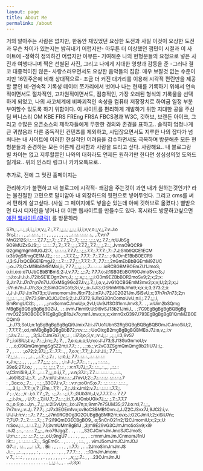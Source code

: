 ```yaml
---
layout: page
title: About Me
permalink: /about
---
```


<style>
  .header-info h6 {
    font-size: 8px; 
    white-space: nowrap;
    cursor: pointer; 
  }

  
  @media only screen and (max-width: 760px) {
    .header-info h6 {
      font-size: 6px; 
    }

  @media only screen and (max-width: 320px) {
    .header-info h6 {
      font-size: 4px;
    }
  }
</style>

거의 알아주는 사람은 없지만, 한동안 재밌었던 요상한 도전과 사실 이것이 요상한 도전과 무슨 차이가 있는지는 밝혀내기 어렵지만- 아무튼 더 이상했던 잼민이 시절과 이 사이트에 -정확히 정의하긴 어렵지만 아무튼- 기여해준 나의 현형분들의 요청으로 넣은 사진과 여행다니며 찍은 선별된 사진, 그리고 나에게 지대한 영향과 감동을 준 -그러나 결코 대중적이진 않은- 사랑스러우면서도 요상한 음악들의 집합. 매우 보잘것 없는 수준이지만 16민주은에 비해 상대적으로- 조금 더 커진 대가리를 이용해 시각적 편린만을 제공할 뿐인 비-연속적 기록성 데이터 쪼가리에서 벗어나 나는 현재를 기록하기 위해서 연속적이면서도 절차적인, 고차원적이면서도, 점층적인, 가장 오래된 형식의 기록물을 선택하게 되었고, 나의 사고체계에 비파괴적인 속성을 컴퓨터 저장장치로 하여금 일정 부분 부여할수 있도록 하기 위함이다. 이 사이트를 편리하게 개발하기 위한 지대한 공을 주신 팀 버니스리 OM KBE FRS FREng FRSA FBCS경과 W3C, 깃허브, 브랜든 아이크, 그리고 수많은 오픈소스의 제작자들에게 무한한 경의와 존경을 표하고.. 솔직히 엄청나게 큰 귀찮음과 다른 중독적인 컨텐츠를 제외하고, 시덥잖으면서도 지루한 나의 잡다가 넘처나는 내 사이트에 이러한 현실적인 어려움을 감수하면서도 극복하며 방문해준 모든 현형분들과 존경하는 모든 어른께 감사함과 사랑을 드리고 싶다. 사랑해요.. 내 블로그랑 별 차이는 없고 지루할뿐인 나와의 대화라도 언제든 원하기만 한다면 성심성의껏 도와드릴게요.. 위의 인스타 링크나 카카오톡으로..<br>



</a>추가로, 전에 그 멋진 홈페이지는

관리하기가 불편하고 내 블로그에 시각적- 쾌감을 주는것이 과연 내가 원하는것인가? 라는 불친절한 고민으로 말미암아 내 외장하드의 뒷편으로 넣어두엇다. 그리고 cms를 써서 편하게 살고싶다. (사실 그 페이지에도 넣을순 있는데 아예 깃허브로 옮겼다.) 삘받으면 다시 디자인을 넣거나 더 이쁜 웹사이트를 만들수도 있다. 혹시라도 방문하고싶으면 
  <a href="https://whoisrealminjueun-old.netlify.app/" style="color: blue; text-decoration: underline;">예전 웹사이트(클릭)</a>
  를 방문하라

  <p style=display:inline, line-height: 0><small>        
S7n,;.,.:.;,;:i,i,;,i,v,v,;,7.;,7.7.;,;,;,;,;,;,;,i,i,i,v,v,o:;,v,;,7.v:J:o<br>
3n;J,: . . , ,.:.:.:.:., : : , , , , , , , ,., ,.:.:.:.:.:.:.:.:., ,.7,v:n7<br>
MnG212S;i.:.:.:.7,7.7.;,;,7,;,;.7.7.;,7.;.7,;.;,;,;.;,;,;,v,;.7.7.;,n;UJbSg<br>
9O9MUZxGJS:;.: :.:.:.:.7.;.7.;.7.7.;,;.;.7.7.7,;,7.7.;,;,;.7.:.;,JvmnO9QCR9<br>
G2gmgmgmMUGJ2:7., :.:.:.:.:.7.7.7.;,;.;,;.7.7.;.7.7.7.;,7.:.7.J;Snb9QCE1ECM<br>
ix3b9gSRmgCE1MJ2,;.: :.: ,.:.7.7.7,;,;.7.7.7.:.7.:.7.7.:.:.;:9JOmE1BbBOECR9<br>
J,3;SJ1xQCBGE1EmgJ2,:.:.7.:.:.7.7,;.;,7.7.7.:.7.,.7.7.:.:,2nGmEbBbBGEmM9ZUC<br>
:;:o:J73;CxM1BbBMB1Moi,i:;,7.7.7,;,;,;,;.;.7.:.:.:.:.:.ioRCBGBMBOEmZU1JmoS;<br>
o.i:i,o:o:o7UJbCBbB1BmS;2:J,v,7.7,;,;,;.7,;.7.7.7.o:J;1SBGEbBOR9OJmoSvx;3;J<br>
:;:J:o:J:J:J:J72ibSE1EOgn2vn;J,;.;,;.v,;.;,;,;,i:O3m9EZBbBOR2moSv9;2;x;2;x:<br>
3,J:n7J:J7n7n;n7n7UJOxMSg9Go27J:v,;.7.;,i,o,v,JvG1QCBGEmM3mv2;x;x;U;2;2;x;J<br>
;i7n:n7n:J:J7n;3;x;2;Sim3CnCo9;3:i,v,;,o:J:J:3;OSRmM9bJmo9;x;x;x;3;373;2;x:<br>
J,J:J:J7J:J:n7n73;x;UvmomomJmJ9;n73;J:n7J:J72JC2G21JmJSiSvU;x;37n7n7n73;2;n<br>
;;,;.:.:.,.:.;,i7n73;9imJCJCJCoS;2;J:J7372;9J1xG3OnComoUvU;n:i,;.7.7.;,;,i,<br>
BmRmgUCi2:;., . . ,.;:nvSomnCJmoU;x;2vU;Uv9J13O31nmJmv3,7.. . ,.v:Uim2bSQmg<br>
MBgBgBQBgBgBgBGZiJ,, . :.ovmJ1nmi9;U;9i9vSJ13b21JmiJ., . ;7C9EgBgBgBgBQBgBg<br>
mvO2ZSROBOECR1EgBgBgB1bJx7o;mn1Jmvx;x;x;ximnGxG397J793EgBgBgBgB1QmMZBOECQmG<br>
.,,i:J73;SoU;n:1gBgBgBgBgBgQi9Jmix7J:i:J7Uo1UbnS2RgBQBgBQBgBQBGmJCJmoSiU;2,<br>
; 7.7.7.7,;,o:i,mMBgBgBQBgBbB72;n:v.:.:.;:UoOixgB2mgBgBgBQBMEoJ7J:o,v,;,i:v<br>
:;:J:v.7.:.:.,., ,,3;SJCJm7o7i,v,;.: , :.i73;o;3,v.;:v:J,;.: ,.;,;,i:3;9vS7<br>
7 ;,i:xiSiU;J,v,;.7.:.;,i:n:;,7.;.7., , 7,o:o,o,o;U;n:o:J:J73;SJ13GxGnmoU;v<br>
   . . ,.o;G9QmQmgmgSgSZ2m;i.7.7.;.: , ,.;:o,;,v:2vC3ZSgmQmQmg9b21iU7J:i,;.<br>
7 , , . . . :,o72;2;37J,;.7.:.7.7.:., , 7,o:v,;.7.7,;,i:J:J:J:i,;.7.7.:.:.,<br>
:7,;,;.:., . . , ,.:., ,.:.7.;,;.7.: , :.;:o,i,;,7.7.:.:.:.:.,.:.:.:.:.:.: <br>
x,J:v,;,;., , , , ,.:.7.7,;,;,;.;.:., , :,i:J:J:;,7.7.:., : , ,., :.:.:.:.,<br>
39oS;27J:o,: , , ,., :.;,;,;,;,7,;.: , :.v:n7J7J,;,7.:.:.:.,.:.,., ,.:.:.: <br>
v,C3miSi9;J,7.:.,.:.:.7.;,;,o:i,i,7., ,.v:n;37J:;.7.7.:.:.:.:.:.:.:.,.:.:.,<br>
 ..Jo9iS;2:J,;.7., ,.:.7,v:xiU;J:v.:.:.;,J7xvU;2:;.7.:.:.:.:.:.:.:.:.:.:.7 <br>
: ,.3ox:o,;.7.:., , :.;,;,33C7J:v,7.:.:.v:n;xoOnS;o.7.:.:.:.:.:.:.:.:.:.:.,<br>
...,.3;i,;.:.7.7.:,v,7.;,i7m,:.7,7.: ,.7,;:J:i:xJmi2:v.7.:.:.:.:.:.:.7.7.;.<br>
7 ;.:,v,;.;,v.:.i;o.7.7.;,2;, :.;,7.:.:.;,i,7.:,GUb3m;J,v,7.7.7.7.:.:.7.7,7<br>
.,,;,i:J:v,, ,:U;7.:.;,7,iiU.7,;,7.:.:.;,i:i,7,JUOnbUGix7J,;,;,;.7.:.7.7.7 <br>
o.;,o;9;o.:.J;n.,.7.;,;,v:2iSvU;n:;,i:o:J7n;x;9nm7n7SUM3S;27J:o:n:i,7.;,;,,<br>
7v7n:v,;.v:J,:.7.7.7.;.;:J7x3EOEm1vx;xv9oCSBMB1Ovn:J,JJZ2CJSvx7J;9JCi2:i,v.<br>
U:J:J:n:v.: :.7.:.7.7,;,;,J7m9RCBOg3O2OUBgBgBMR2m;xvx;J;G2CJmiU;2;xiSiU7n:;<br>
7;7U7:.7.:.7.:.:.:.7.;,;.7:2i19QmEGECBgBO9,,.o;SnCnO21n2;12CJmomiU;x;2;x;U:<br>
n:Sov.;.:.,.:.:.:.7.;,;,7.i;3vmUMmBgB1J         ,,3;m9E29vG3CJmJmoSoSv9;xi9<br>
;nJ2.;.:.,.:.:.:.:.7,;,;,,.n:o79JggZ       . . , . . ,,S2CJCnmJmJmoSJCJmoS;<br>
U;m.:.: ,.:.:.:.:.7.;,;,;.,oU;9ngU7   . . . . , ,., , . ::mnmJmJmJCnmomJ1nU<br>
i9::.: , :.:.:.:.:.:.7.;., SgEmG:. . , . . . , , :.:., , . vimJSomJmJCJmJOJ<br>
G7:.: , :.:., ,.,.: :.7., . Bi:   . , , . . , , :.7.7.: , . ..2JmoSimJmJmJS<br>
J:.:., ,.:.,., , ,., ,.: , .   . , , , . . , . ,.7.7.7.:.: , . :;13mJmJmom;<br>
v 7., :.:.: , , , , , , , , . , , , , , , , . . ,.v,;,;.7.:., , ..23OJmJmJU<br>
.  . . . . . . . .     .     . . . . . .         . ;,;,;.:., , .   ..J;3;x:<br>
  </small><p/>

